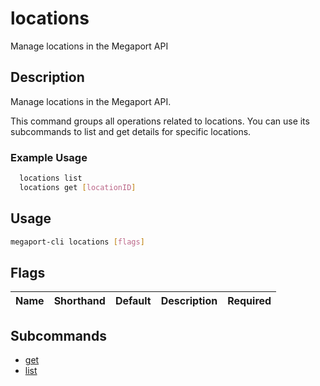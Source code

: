 # locations

Manage locations in the Megaport API

## Description

Manage locations in the Megaport API.

This command groups all operations related to locations. You can use its subcommands to list and get details for specific locations.

### Example Usage

```sh
  locations list
  locations get [locationID]
```

## Usage

```sh
megaport-cli locations [flags]
```




## Flags

| Name | Shorthand | Default | Description | Required |
|------|-----------|---------|-------------|----------|


## Subcommands

* [get](megaport-cli_locations_get.md)
* [list](megaport-cli_locations_list.md)


